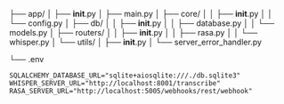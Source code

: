 ├── app/
│   ├── __init__.py
│   ├── main.py
│   ├── core/
│   │   ├── __init__.py
│   │   └── config.py
│   ├── db/
│   │   ├── __init__.py
│   │   ├── database.py
│   │   └── models.py
│   ├── routers/
│   │   ├── __init__.py
│   │   ├── rasa.py
│   │   └── whisper.py
│   └── utils/
│       ├── __init__.py
│       └── server_error_handler.py

└── .env
```
SQLALCHEMY_DATABASE_URL="sqlite+aiosqlite:///./db.sqlite3"
WHISPER_SERVER_URL="http://localhost:8001/transcribe"
RASA_SERVER_URL="http://localhost:5005/webhooks/rest/webhook"
```